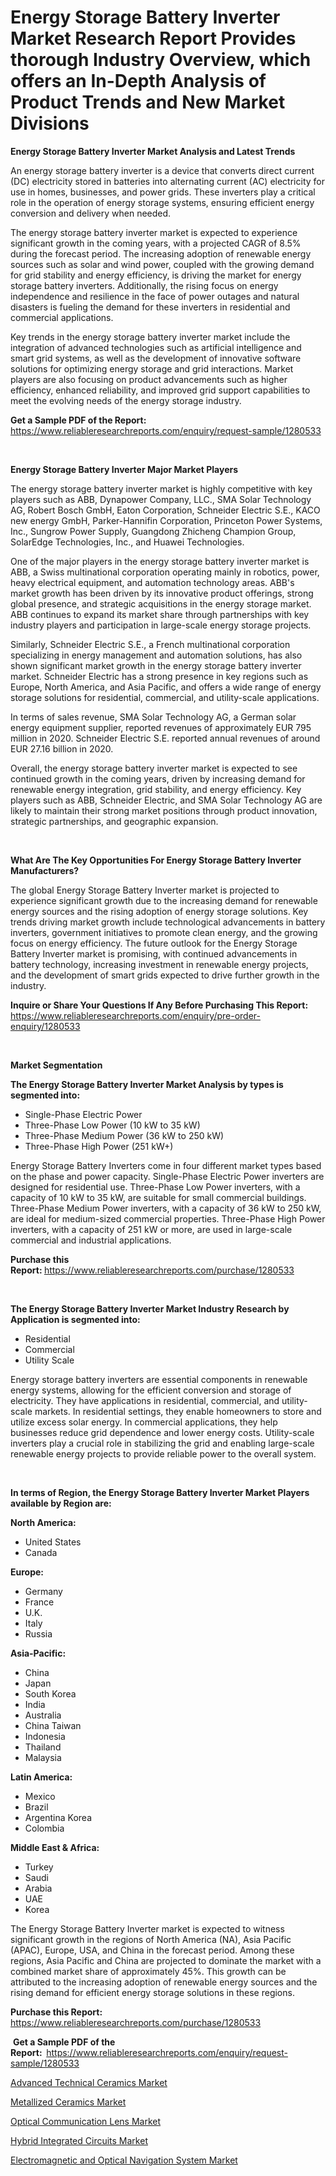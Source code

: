 <p><h1>Energy Storage Battery Inverter Market Research Report Provides thorough Industry Overview, which offers an In-Depth Analysis of Product Trends and New Market Divisions</h1></p><p><strong>Energy Storage Battery Inverter Market Analysis and Latest Trends</strong></p>
<p><p>An energy storage battery inverter is a device that converts direct current (DC) electricity stored in batteries into alternating current (AC) electricity for use in homes, businesses, and power grids. These inverters play a critical role in the operation of energy storage systems, ensuring efficient energy conversion and delivery when needed.</p><p>The energy storage battery inverter market is expected to experience significant growth in the coming years, with a projected CAGR of 8.5% during the forecast period. The increasing adoption of renewable energy sources such as solar and wind power, coupled with the growing demand for grid stability and energy efficiency, is driving the market for energy storage battery inverters. Additionally, the rising focus on energy independence and resilience in the face of power outages and natural disasters is fueling the demand for these inverters in residential and commercial applications.</p><p>Key trends in the energy storage battery inverter market include the integration of advanced technologies such as artificial intelligence and smart grid systems, as well as the development of innovative software solutions for optimizing energy storage and grid interactions. Market players are also focusing on product advancements such as higher efficiency, enhanced reliability, and improved grid support capabilities to meet the evolving needs of the energy storage industry.</p></p>
<p><strong>Get a Sample PDF of the Report:&nbsp;</strong> <a href="https://www.reliableresearchreports.com/enquiry/request-sample/1280533">https://www.reliableresearchreports.com/enquiry/request-sample/1280533</a></p>
<p>&nbsp;</p>
<p><strong>Energy Storage Battery Inverter Major Market Players</strong></p>
<p><p>The energy storage battery inverter market is highly competitive with key players such as ABB, Dynapower Company, LLC., SMA Solar Technology AG, Robert Bosch GmbH, Eaton Corporation, Schneider Electric S.E., KACO new energy GmbH, Parker-Hannifin Corporation, Princeton Power Systems, Inc., Sungrow Power Supply, Guangdong Zhicheng Champion Group, SolarEdge Technologies, Inc., and Huawei Technologies.</p><p>One of the major players in the energy storage battery inverter market is ABB, a Swiss multinational corporation operating mainly in robotics, power, heavy electrical equipment, and automation technology areas. ABB's market growth has been driven by its innovative product offerings, strong global presence, and strategic acquisitions in the energy storage market. ABB continues to expand its market share through partnerships with key industry players and participation in large-scale energy storage projects.</p><p>Similarly, Schneider Electric S.E., a French multinational corporation specializing in energy management and automation solutions, has also shown significant market growth in the energy storage battery inverter market. Schneider Electric has a strong presence in key regions such as Europe, North America, and Asia Pacific, and offers a wide range of energy storage solutions for residential, commercial, and utility-scale applications.</p><p>In terms of sales revenue, SMA Solar Technology AG, a German solar energy equipment supplier, reported revenues of approximately EUR 795 million in 2020. Schneider Electric S.E. reported annual revenues of around EUR 27.16 billion in 2020.</p><p>Overall, the energy storage battery inverter market is expected to see continued growth in the coming years, driven by increasing demand for renewable energy integration, grid stability, and energy efficiency. Key players such as ABB, Schneider Electric, and SMA Solar Technology AG are likely to maintain their strong market positions through product innovation, strategic partnerships, and geographic expansion.</p></p>
<p>&nbsp;</p>
<p><strong>What Are The Key Opportunities For Energy Storage Battery Inverter Manufacturers?</strong></p>
<p><p>The global Energy Storage Battery Inverter market is projected to experience significant growth due to the increasing demand for renewable energy sources and the rising adoption of energy storage solutions. Key trends driving market growth include technological advancements in battery inverters, government initiatives to promote clean energy, and the growing focus on energy efficiency. The future outlook for the Energy Storage Battery Inverter market is promising, with continued advancements in battery technology, increasing investment in renewable energy projects, and the development of smart grids expected to drive further growth in the industry.</p></p>
<p><strong>Inquire or Share Your Questions If Any Before Purchasing This Report:</strong> <a href="https://www.reliableresearchreports.com/enquiry/pre-order-enquiry/1280533">https://www.reliableresearchreports.com/enquiry/pre-order-enquiry/1280533</a></p>
<p>&nbsp;</p>
<p><strong>Market Segmentation</strong></p>
<p><strong>The Energy Storage Battery Inverter Market Analysis by types is segmented into:</strong></p>
<p><ul><li>Single-Phase Electric Power</li><li>Three-Phase Low Power (10 kW to 35 kW)</li><li>Three-Phase Medium Power (36 kW to 250 kW)</li><li>Three-Phase High Power (251 kW+)</li></ul></p>
<p><p>Energy Storage Battery Inverters come in four different market types based on the phase and power capacity. Single-Phase Electric Power inverters are designed for residential use. Three-Phase Low Power inverters, with a capacity of 10 kW to 35 kW, are suitable for small commercial buildings. Three-Phase Medium Power inverters, with a capacity of 36 kW to 250 kW, are ideal for medium-sized commercial properties. Three-Phase High Power inverters, with a capacity of 251 kW or more, are used in large-scale commercial and industrial applications.</p></p>
<p><strong>Purchase this Report:&nbsp;</strong><a href="https://www.reliableresearchreports.com/purchase/1280533">https://www.reliableresearchreports.com/purchase/1280533</a></p>
<p>&nbsp;</p>
<p><strong>The Energy Storage Battery Inverter Market Industry Research by Application is segmented into:</strong></p>
<p><ul><li>Residential</li><li>Commercial</li><li>Utility Scale</li></ul></p>
<p><p>Energy storage battery inverters are essential components in renewable energy systems, allowing for the efficient conversion and storage of electricity. They have applications in residential, commercial, and utility-scale markets. In residential settings, they enable homeowners to store and utilize excess solar energy. In commercial applications, they help businesses reduce grid dependence and lower energy costs. Utility-scale inverters play a crucial role in stabilizing the grid and enabling large-scale renewable energy projects to provide reliable power to the overall system.</p></p>
<p>&nbsp;</p>
<p><strong>In terms of Region, the Energy Storage Battery Inverter Market Players available by Region are:</strong></p>
<p>
    <p> <strong> North America: </strong>
        <ul>
            <li>United States</li>
            <li>Canada</li>
        </ul>
        </p> 
    <p> <strong> Europe: </strong>
        <ul>
            <li>Germany</li>
            <li>France</li>
            <li>U.K.</li>
            <li>Italy</li>
            <li>Russia</li>
        </ul>
        </p> 
    <p> <strong> Asia-Pacific: </strong>
        <ul>
            <li>China</li>
            <li>Japan</li>
            <li>South Korea</li>
            <li>India</li>
            <li>Australia</li>
            <li>China Taiwan</li>
            <li>Indonesia</li>
            <li>Thailand</li>
            <li>Malaysia</li>
        </ul>
        </p> 
    <p> <strong> Latin America: </strong>
        <ul>
            <li>Mexico</li>
            <li>Brazil</li>
            <li>Argentina Korea</li>
            <li>Colombia</li>
        </ul>
        </p> 
    <p> <strong> Middle East & Africa: </strong>
        <ul>
            <li>Turkey</li>
            <li>Saudi</li>
            <li>Arabia</li>
            <li>UAE</li>
            <li>Korea</li>
        </ul>
    </p>
    </p>
<p><p>The Energy Storage Battery Inverter market is expected to witness significant growth in the regions of North America (NA), Asia Pacific (APAC), Europe, USA, and China in the forecast period. Among these regions, Asia Pacific and China are projected to dominate the market with a combined market share of approximately 45%. This growth can be attributed to the increasing adoption of renewable energy sources and the rising demand for efficient energy storage solutions in these regions.</p></p>
<p><strong>Purchase this Report: </strong><a href="https://www.reliableresearchreports.com/purchase/1280533">https://www.reliableresearchreports.com/purchase/1280533</a></p>
<p>&nbsp;<strong>Get a Sample PDF of the Report:&nbsp;&nbsp;</strong><a href="https://www.reliableresearchreports.com/enquiry/request-sample/1280533">https://www.reliableresearchreports.com/enquiry/request-sample/1280533</a></p>
<p><strong></strong></p>
<p><p><a href="https://medium.com/@tommiesmith8654/advanced-technical-ceramics-market-analysis-and-sze-forecasted-for-period-from-2024-to-2031-5b3b6d191400">Advanced Technical Ceramics Market</a></p><p><a href="https://medium.com/@tommiesmith8654/decoding-metallized-ceramics-market-metrics-market-share-trends-and-growth-patterns-fbe84f3faa3b">Metallized Ceramics Market</a></p><p><a href="https://github.com/suaretopek9/Market-Research-Report-List-1/blob/main/optical-communication-lens-market.md">Optical Communication Lens Market</a></p><p><a href="https://medium.com/p/c5bdc4e92a2e/edit">Hybrid Integrated Circuits Market</a></p><p><a href="https://github.com/mharielmesa/Market-Research-Report-List-2/blob/main/electromagnetic-and-optical-navigation-system-market.md">Electromagnetic and Optical Navigation System Market</a></p></p>